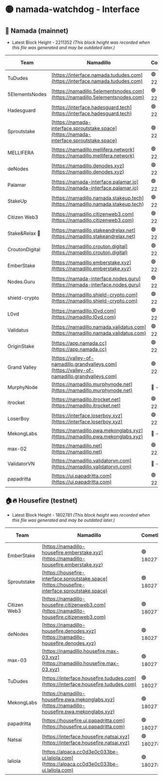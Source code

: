 # 🟡 namada-watchdog - Interface

## 🚀 Namada (mainnet)
- Latest Block Height - 2211352 *(This block height was recorded when this file was generated and may be outdated later.)*

| Team | Namadillo | CometBFT | Indexer | MASP Indexer |
|-|-|-|-|-|
| TuDudes | [https://interface.namada.tududes.com](https://interface.namada.tududes.com) | 🟢 2211328 | 🟢 2211327 | 🟢 2211327 |
| 5ElementsNodes | [https://namadillo.5elementsnodes.com](https://namadillo.5elementsnodes.com) | 🟢 2211328 | 🟢 2211328 | 🟢 2211328 |
| Hadesguard | [https://interface.hadesguard.tech](https://interface.hadesguard.tech) | 🟢 2211329 | 🟢 2211329 | 🟢 2211328 |
| Sproutstake | [https://namada-interface.sproutstake.space](https://namada-interface.sproutstake.space) | 🟢 2211329 | 🟢 2211329 | 🟢 2211329 |
| MELLIFERA | [https://namadillo.mellifera.network](https://namadillo.mellifera.network) | 🟢 2211330 | 🟢 2211330 | 🟢 2211330 |
| deNodes | [https://namadillo.denodes.xyz](https://namadillo.denodes.xyz) | 🟢 2211331 | 🟢 2211331 | 🟢 2211331 |
| Palamar | [https://namada-interface.palamar.io](https://namada-interface.palamar.io) | 🟢 2211332 | 🟢 2211332 | 🟢 2211332 |
| StakeUp | [https://namadillo.namada.stakeup.tech](https://namadillo.namada.stakeup.tech) | 🟢 2211333 | 🟢 2211333 | 🟢 2211333 |
| Citizen Web3 | [https://namadillo.citizenweb3.com](https://namadillo.citizenweb3.com) | 🟢 2211334 | 🟢 2211333 | 🟢 2211333 |
| Stake&Relax 🦥 | [https://namadillo.stakeandrelax.net](https://namadillo.stakeandrelax.net) | 🟢 2211334 | 🟢 2211334 | 🟢 2211334 |
| CroutonDigital | [https://namadillo.crouton.digital](https://namadillo.crouton.digital) | 🟢 2211335 | 🟢 2211335 | 🟢 2211335 |
| EmberStake | [https://namadillo.emberstake.xyz](https://namadillo.emberstake.xyz) | 🟢 2211335 | 🟢 2211335 | 🟢 2211335 |
| Nodes.Guru | [https://namada-interface.nodes.guru](https://namada-interface.nodes.guru) | 🟢 2211336 | 🟢 2211336 | 🟢 2211336 |
| shield-crypto | [https://namadillo.shield-crypto.com](https://namadillo.shield-crypto.com) | 🟢 2211337 | 🔴 2208311 | 🟢 2211337 |
| L0vd | [https://namadillo.l0vd.com](https://namadillo.l0vd.com) | 🟢 2211338 | 🔴 2208929 | 🔴 - |
| Validatus | [https://namadillo.namada.validatus.com](https://namadillo.namada.validatus.com) | 🟢 2211341 | 🔴 2208954 | 🔴 2177377 |
| OriginStake | [https://app.namada.cc](https://app.namada.cc) | 🟢 2211341 | 🟢 2211341 | 🟢 2211341 |
| Grand Valley | [https://valley-of-namadillo.grandvalleys.com](https://valley-of-namadillo.grandvalleys.com) | 🟢 2211341 | 🔴 - | 🔴 - |
| MurphyNode | [https://namadillo.murphynode.net](https://namadillo.murphynode.net) | 🔴 - | 🔴 - | 🔴 - |
| itrocket | [https://namadillo.itrocket.net](https://namadillo.itrocket.net) | 🟢 2211348 | 🟢 2211348 | 🟢 2211348 |
| LoserBoy | [https://interface.loserboy.xyz](https://interface.loserboy.xyz) | 🟢 2211349 | 🟢 2211348 | 🟢 2211348 |
| MekongLabs | [https://namadillo.pwa.mekonglabs.xyz](https://namadillo.pwa.mekonglabs.xyz) | 🔴 - | 🔴 - | 🔴 - |
| max-02 | [https://namadillo.net](https://namadillo.net) | 🟢 2211350 | 🟢 2211349 | 🟢 2211349 |
| ValidatorVN | [https://namadillo.validatorvn.com](https://namadillo.validatorvn.com) | 🔴 - | 🔴 - | 🔴 - |
| papadritta | [https://ui.papadritta.com](https://ui.papadritta.com) | 🟢 2211352 | 🟢 2211352 | 🔴 - |

## 🏠🔥 Housefire (testnet)
- Latest Block Height - 1802781 *(This block height was recorded when this file was generated and may be outdated later.)*

| Team | Namadillo | CometBFT | Indexer | MASP Indexer |
|-|-|-|-|-|
| EmberStake | [https://namadillo-housefire.emberstake.xyz](https://namadillo-housefire.emberstake.xyz) | 🟢 1802775 | 🟢 1802775 | 🟢 1802775 |
| Sproutstake | [https://housefire-interface.sproutstake.space](https://housefire-interface.sproutstake.space) | 🟢 1802775 | 🟢 1802776 | 🟢 1802775 |
| Citizen Web3 | [https://namadillo-housefire.citizenweb3.com](https://namadillo-housefire.citizenweb3.com) | 🟢 1802776 | 🟢 1802776 | 🟢 1802776 |
| deNodes | [https://namadillo-housefire.denodes.xyz](https://namadillo-housefire.denodes.xyz) | 🟢 1802777 | 🟢 1802777 | 🟢 1802777 |
| max-03 | [https://namadillo.housefire.max-03.xyz](https://namadillo.housefire.max-03.xyz) | 🟢 1802777 | 🟢 1802777 | 🟢 1802778 |
| TuDudes | [https://interface.housefire.tududes.com](https://interface.housefire.tududes.com) | 🟢 1802778 | 🟢 1802778 | 🟢 1802778 |
| MekongLabs | [https://namadillo-housefire.pwa.mekonglabs.xyz](https://namadillo-housefire.pwa.mekonglabs.xyz) | 🟢 1802778 | 🟢 1802778 | 🟢 1802778 |
| papadritta | [https://housefire.ui.papadritta.com](https://housefire.ui.papadritta.com) | 🟢 1802779 | 🟢 1802779 | 🔴 - |
| Natsai | [https://interface.housefire.natsai.xyz](https://interface.housefire.natsai.xyz) | 🟢 1802781 | 🟢 1802781 | 🟢 1802781 |
| laliola | [https://alpaca.cc0d3e0c033be-ui.laliola.com](https://alpaca.cc0d3e0c033be-ui.laliola.com) | 🟢 1802781 | 🟢 1802781 | 🔴 - |

